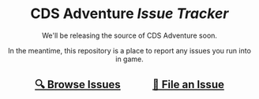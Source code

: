 <h1 align="center">CDS Adventure <em>Issue Tracker</em></h1>

<p align="center">We'll be releasing the source of CDS Adventure soon.</p>

<p align="center">In the meantime, this repository is a place to report any issues you run into in game.</p>

<h2 align="center">
  <a href="https://github.com/GoogleChromeLabs/adventure-issues/issues">🔍 Browse Issues</a>
  &nbsp; &nbsp; &nbsp; &nbsp; &nbsp; &nbsp;
  <a href="https://github.com/GoogleChromeLabs/adventure-issues/issues/new">📝 File an Issue</a>
</h2>
